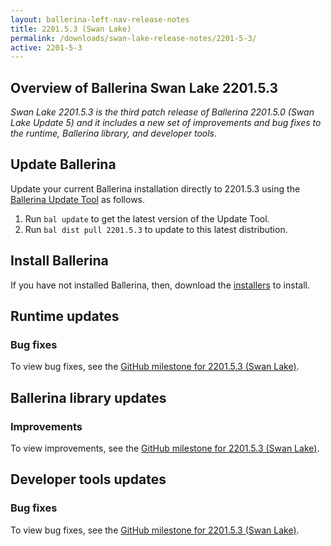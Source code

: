 ```yaml
---
layout: ballerina-left-nav-release-notes
title: 2201.5.3 (Swan Lake) 
permalink: /downloads/swan-lake-release-notes/2201-5-3/
active: 2201-5-3
---
```


## Overview of Ballerina Swan Lake 2201.5.3

<em>Swan Lake 2201.5.3 is the third patch release of Ballerina 2201.5.0 (Swan Lake Update 5) and it includes a new set of improvements and bug fixes to the runtime, Ballerina library, and developer tools.</em>

## Update Ballerina

Update your current Ballerina installation directly to 2201.5.3 using the [Ballerina Update Tool](/learn/update-tool/) as follows.

1. Run `bal update` to get the latest version of the Update Tool.
2. Run `bal dist pull 2201.5.3` to update to this latest distribution.

## Install Ballerina

If you have not installed Ballerina, then, download the [installers](/downloads/#swanlake) to install.

## Runtime updates

### Bug fixes

To view bug fixes, see the [GitHub milestone for 2201.5.3 (Swan Lake)](https://github.com/ballerina-platform/ballerina-lang/issues?q=is%3Aissue+milestone%3A2201.5.3+label%3AType%2FBug+is%3Aclosed).

## Ballerina library updates

### Improvements

To view improvements, see the [GitHub milestone for 2201.5.3 (Swan Lake)](https://github.com/ballerina-platform/ballerina-standard-library/milestone/37?closed=1).

## Developer tools updates

### Bug fixes

To view bug fixes, see the [GitHub milestone for 2201.5.3 (Swan Lake)](https://github.com/ballerina-platform/openapi-tools/milestone/39?closed=1).

